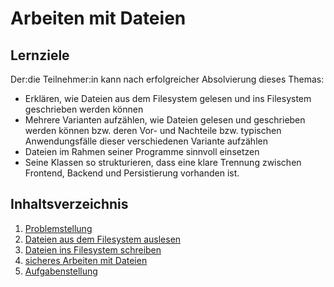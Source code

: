 # Arbeiten mit Dateien

## Lernziele
Der:die Teilnehmer:in kann nach erfolgreicher Absolvierung dieses Themas:
- Erklären, wie Dateien aus dem Filesystem gelesen und ins Filesystem geschrieben werden können
- Mehrere Varianten aufzählen, wie Dateien gelesen und geschrieben werden können bzw. deren Vor- und Nachteile bzw. typischen Anwendungsfälle dieser verschiedenen Variante aufzählen
- Dateien im Rahmen seiner Programme sinnvoll einsetzen
- Seine Klassen so strukturieren, dass eine klare Trennung zwischen Frontend, Backend und Persistierung vorhanden ist.

## Inhaltsverzeichnis

1. [Problemstellung](content/00-problemstellung.md)
1. [Dateien aus dem Filesystem auslesen](content/01-read-files.md)
1. [Dateien ins Filesystem schreiben](content/02-write-files.md)
1. [sicheres Arbeiten mit Dateien](content/03-secure-work-with-files.md)
1. [Aufgabenstellung](content/XX-aufgabenstellung.md)
